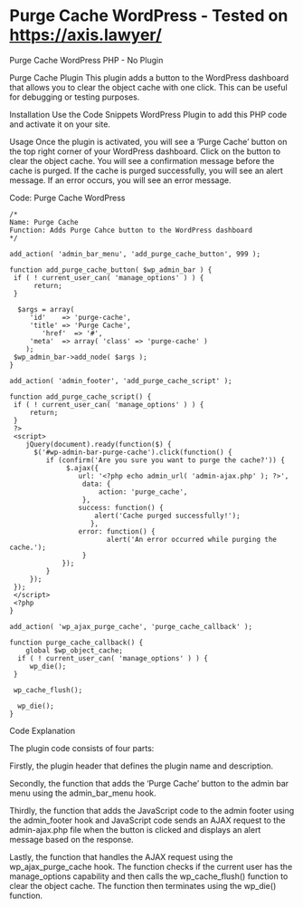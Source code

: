 # Purge Cache WordPress - Tested on https://axis.lawyer/
Purge Cache WordPress PHP - No Plugin

Purge Cache Plugin
This plugin adds a button to the WordPress dashboard that allows you to clear the object cache with one click. This can be useful for debugging or testing purposes.

Installation
Use the Code Snippets WordPress Plugin to add this PHP code and activate it on your site. 

Usage
Once the plugin is activated, you will see a ‘Purge Cache’ button on the top right corner of your WordPress dashboard.
Click on the button to clear the object cache. You will see a confirmation message before the cache is purged.
If the cache is purged successfully, you will see an alert message. If an error occurs, you will see an error message.

Code:
Purge Cache WordPress

    /*
    Name: Purge Cache
    Function: Adds Purge Cahce button to the WordPress dashboard 
    */

    add_action( 'admin_bar_menu', 'add_purge_cache_button', 999 );

    function add_purge_cache_button( $wp_admin_bar ) {
     if ( ! current_user_can( 'manage_options' ) ) {
          return;
     }

      $args = array(
         'id'    => 'purge-cache',
         'title' => 'Purge Cache',
            'href'  => '#',
         'meta'  => array( 'class' => 'purge-cache' )
        );
     $wp_admin_bar->add_node( $args );
    }

    add_action( 'admin_footer', 'add_purge_cache_script' );

    function add_purge_cache_script() {
     if ( ! current_user_can( 'manage_options' ) ) {
         return;
     }
     ?>
     <script>
        jQuery(document).ready(function($) {
          $('#wp-admin-bar-purge-cache').click(function() {
             if (confirm('Are you sure you want to purge the cache?')) {
                  $.ajax({
                     url: '<?php echo admin_url( 'admin-ajax.php' ); ?>',
                      data: {
                          action: 'purge_cache',
                      },
                     success: function() {
                         alert('Cache purged successfully!');
                        },
                     error: function() {
                            alert('An error occurred while purging the cache.');
                      }
                 });
             }
         });
     });
     </script>
     <?php
    }

    add_action( 'wp_ajax_purge_cache', 'purge_cache_callback' );

    function purge_cache_callback() {
        global $wp_object_cache;
      if ( ! current_user_can( 'manage_options' ) ) {
         wp_die();
     }

     wp_cache_flush();

      wp_die();
    }


Code Explanation

The plugin code consists of four parts:

Firstly, the plugin header that defines the plugin name and description.

Secondly, the function that adds the ‘Purge Cache’ button to the admin bar menu using the admin_bar_menu hook.

Thirdly, the function that adds the JavaScript code to the admin footer using the admin_footer hook and JavaScript code sends an AJAX request to the admin-ajax.php file when the button is clicked and displays an alert message based on the response.

Lastly, the function that handles the AJAX request using the wp_ajax_purge_cache hook. The function checks if the current user has the manage_options capability and then calls the wp_cache_flush() function to clear the object cache. The function then terminates using the wp_die() function.
